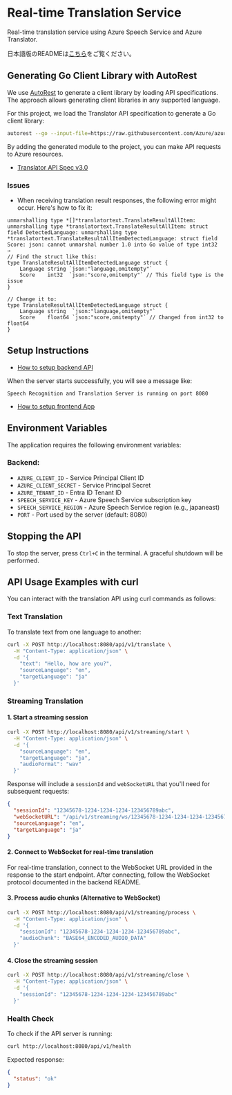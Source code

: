 # Real-time Translation Service

Real-time translation service using Azure Speech Service and Azure Translator.

日本語版のREADMEは[こちら](./README-ja.md)をご覧ください。

## Generating Go Client Library with AutoRest

We use [AutoRest](https://github.com/Azure/autorest) to generate a client library by loading API specifications. The approach allows generating client libraries in any supported language.

For this project, we load the Translator API specification to generate a Go client library:

```bash
autorest --go --input-file=https://raw.githubusercontent.com/Azure/azure-rest-api-specs/refs/heads/master/specification/cognitiveservices/data-plane/TranslatorText/stable/v3.0/TranslatorText.json --output-folder=./translatortext --namespace=translatortext
```

By adding the generated module to the project, you can make API requests to Azure resources.

- [Translator API Spec v3.0](https://learn.microsoft.com/en-us/azure/ai-services/translator/text-translation/reference/v3/reference)

### Issues

- When receiving translation result responses, the following error might occur. Here's how to fix it:

```
unmarshalling type *[]*translatortext.TranslateResultAllItem: unmarshalling type *translatortext.TranslateResultAllItem: struct field DetectedLanguage: unmarshalling type *translatortext.TranslateResultAllItemDetectedLanguage: struct field Score: json: cannot unmarshal number 1.0 into Go value of type int32
→
// Find the struct like this:
type TranslateResultAllItemDetectedLanguage struct {
    Language string `json:"language,omitempty"`
    Score    int32  `json:"score,omitempty"` // This field type is the issue
}
 
// Change it to:
type TranslateResultAllItemDetectedLanguage struct {
    Language string  `json:"language,omitempty"`
    Score    float64 `json:"score,omitempty"` // Changed from int32 to float64
}
```

## Setup Instructions

- [How to setup backend API](./backend/README.md)

When the server starts successfully, you will see a message like:
```
Speech Recognition and Translation Server is running on port 8080
```

- [How to setup frontend App](./frontend/README.md)

## Environment Variables

The application requires the following environment variables:

### Backend:
- `AZURE_CLIENT_ID` - Service Principal Client ID
- `AZURE_CLIENT_SECRET` - Service Principal Secret
- `AZURE_TENANT_ID` - Entra ID Tenant ID
- `SPEECH_SERVICE_KEY` - Azure Speech Service subscription key
- `SPEECH_SERVICE_REGION` - Azure Speech Service region (e.g., japaneast)
- `PORT` - Port used by the server (default: 8080)

## Stopping the API

To stop the server, press `Ctrl+C` in the terminal. A graceful shutdown will be performed.

## API Usage Examples with curl

You can interact with the translation API using curl commands as follows:

### Text Translation

To translate text from one language to another:

```bash
curl -X POST http://localhost:8080/api/v1/translate \
  -H "Content-Type: application/json" \
  -d '{
    "text": "Hello, how are you?",
    "sourceLanguage": "en",
    "targetLanguage": "ja"
  }'
```

### Streaming Translation

#### 1. Start a streaming session

```bash
curl -X POST http://localhost:8080/api/v1/streaming/start \
  -H "Content-Type: application/json" \
  -d '{
    "sourceLanguage": "en",
    "targetLanguage": "ja",
    "audioFormat": "wav"
  }'
```

Response will include a `sessionId` and `webSocketURL` that you'll need for subsequent requests:

```json
{
  "sessionId": "12345678-1234-1234-1234-123456789abc",
  "webSocketURL": "/api/v1/streaming/ws/12345678-1234-1234-1234-123456789abc",
  "sourceLanguage": "en",
  "targetLanguage": "ja"
}
```

#### 2. Connect to WebSocket for real-time translation

For real-time translation, connect to the WebSocket URL provided in the response to the start endpoint.
After connecting, follow the WebSocket protocol documented in the backend README.

#### 3. Process audio chunks (Alternative to WebSocket)

```bash
curl -X POST http://localhost:8080/api/v1/streaming/process \
  -H "Content-Type: application/json" \
  -d '{
    "sessionId": "12345678-1234-1234-1234-123456789abc",
    "audioChunk": "BASE64_ENCODED_AUDIO_DATA"
  }'
```

#### 4. Close the streaming session

```bash
curl -X POST http://localhost:8080/api/v1/streaming/close \
  -H "Content-Type: application/json" \
  -d '{
    "sessionId": "12345678-1234-1234-1234-123456789abc"
  }'
```

### Health Check

To check if the API server is running:

```bash
curl http://localhost:8080/api/v1/health
```

Expected response:

```json
{
  "status": "ok"
}
```